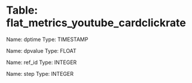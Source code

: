 Table: flat_metrics_youtube_cardclickrate
=========================================

Name: dptime
Type: TIMESTAMP

Name: dpvalue
Type: FLOAT

Name: ref_id
Type: INTEGER

Name: step
Type: INTEGER

